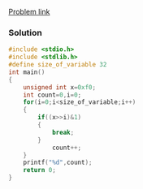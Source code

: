 [Problem link](https://codeforwin.org/c-programming/c-program-to-count-trailing-zeros-in-binary-number-using-bitwise-operator)
### Solution
```C
#include <stdio.h>
#include <stdlib.h>
#define size_of_variable 32
int main()
{
    unsigned int x=0xf0;
    int count=0,i=0;
    for(i=0;i<size_of_variable;i++)
    {
        if((x>>i)&1)
        {
            break;
        }
            count++;
    }
    printf("%d",count);
    return 0;
}
```

